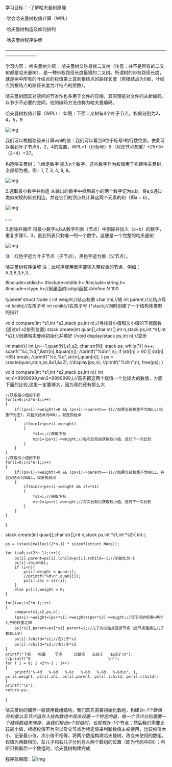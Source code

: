 学习目标：
·了解哈夫曼树原理

·学会哈夫曼树权值计算（WPL）

·哈夫曼树构造及如何排列

·哈夫曼树程序讲解

———————————————————————————————————————————

学习内容：
哈夫曼树介绍：
哈夫曼树又称最优二叉树（注意：并不是所有的二叉树都是哈夫曼树），是一种带权路径长度最短的二叉树。所谓树的带权路径长度，就是树中所有的叶结点的权值乘上其到根结点的路径长度（若根结点为0层，叶结点到根结点的路径长度为叶结点的层数）。

哈夫曼树因其对空间的节省性也多用于文件的压缩，其原理是对文件的从新编码，以节少不必要的空间，他的编码方法也称为哈夫曼编码。

哈夫曼树权值计算（WPL）：
如图：下面二叉树有4个叶子节点，权值分别为2，4，5，9

![img](https://img-blog.csdnimg.cn/direct/57a5d5ffa3454455b87cebab607da719.png)

我们可以根据路径来计算wpl的值：我们可以看到9位于标号1的行数位置，依此可以看到叶子节点5，2，4的位置，WPL=1（行标号）*9（对应节点权重）+2*5+3*（2+4）=37。

构造哈夫曼树：
1.给定数字
输入n个数字，这些数字作为权值用于构建哈夫曼树，全部都为根。例：1, 7, 3, 4, 9, 8。

![img](https://img-blog.csdnimg.cn/direct/cc018d25a94c4e68b00685e8add69534.png)

2.选取最小数字并构造
从输出的数字中找到最小的两个数字记为a,b，将a,b通过类似树杈的形式相连，并在它们的顶点处计算这两个元素的和（即a + b）。

![img](https://img-blog.csdnimg.cn/direct/a554ad790f434597bd32aa557eb9a062.png)


。。。

3.删除并循环
将最小数字a,b从数字列表（节点）中删除并加入（a+b）的数字，重复步骤2，3，直到列表只剩唯一的一个数字。这便是一个完整的哈夫曼树

![img](https://img-blog.csdnimg.cn/direct/3f3f75f5e50546468e00748496501c3b.png)

注：红色字迹为叶子节点（子节点），黑色字迹为根（父节点）。

哈夫曼树程序讲解
注：此程序使用者需要输入带权重的节点，例如：A,3,B,3,F,3...

#include<stdio.h>
#include<stdlib.h>
#include<string.h>
#include<ctype.h>//用里面的isdigit函数 
#define N 100

typedef struct Node
{
	int weight;//结点权重 
	char zhi;//值 
	int parent;//父结点号 
	int lchild;//左孩子号 
	int rchild;//右孩子号 
}*stack;//同时创建了一个结构体类型的指针 

void compare(int *s1,int *s2,stack ps,int n);//寻找最小值和次小值的下标函数 (通过s1 s2排列位置)
stack create(int quan[],char str[],int n,stack ps,int *s1,int *s2);//创建哈夫曼树初始化并填好 
//void display(stack ps,int n);//显示 

int main(){
	int i,n=-1,quan[N],s1,s2;
	char str[N];
	stack ps;
	while(1){
		n++;
		scanf("%c,%d,",&str[n],&quan[n]);
		//printf("%d\n",n);
		if (str[n] > 90 || str[n]<65)
		break;
		//printf("%c,%d",str[n],quan[n]);
	}
	ps = create(quan,str,n,ps,&s1,&s2);
	//display(ps,n);
	//printf("%d\n",n);
	free(ps);
}

void compare(int *s1,int *s2,stack ps,int n){
	int min1=9999999,min2=9999999,i;//首先把这两个赋值一个比较大的数值，方面下面的比较,这里一定要够大，因为真的还有那么大 
	
	//获取最小值的下标 
	for(i=0;i<2*n-1;i++)
	{
		if((ps+i)->weight!=0 && (ps+i)->parent==-1)//如果当前权重不为NULL(权重不为空)，并且父结点为NULL，就是孤结点
		{
		 	if(min1>(ps+i)->weight)
		 	{
		 		*s1=i;//获取下标 
		 		min1=(ps+i)->weight;//每次比较后获取较小值，进行下一次比较  
			}
		} 
	}
	//获取次小值的下标 
	for(i=0;i<2*n-1;i++)
	{
		if((ps+i)->weight!=0 && (ps+i)->parent==-1)//如果当前权重不为NULL，并且父结点为NULL，就是孤结点
		{
		 	if(min2>(ps+i)->weight && i!=*s1)
		 	{
		 		*s2=i;//获取下标 
		 		min2=(ps+i)->weight;//每次比较后获取较小值，进行下一次比较  
			}
		} 
	}
}

stack create(int quan[],char str[],int n,stack ps,int *s1,int *s2){
	int i;
	
	ps = (stack)malloc((2*n-1) * sizeof(struct Node));
	
	for (i=0;i<(2*n-1);i++){
		ps[i].parent=ps[i].lchild=ps[i].rchild=-1;//初始化为-1 
		ps[i].zhi=NULL;
		if (i<n){
			ps[i].weight = quan[i];
			//printf("%d\n",quan[i]);
			ps[i].zhi = str[i];
		}
		else ps[i].weight = 0;
	}
	
	for(i=n;i<2*n-1;i++)
	{
		compare(s1,s2,ps,n);
		(ps+i)->weight=(ps+*s1)->weight+(ps+*s2)->weight;//该节点的权重=两个儿子的权重之和 
		ps[*s2].parent=ps[*s1].parent=i;//儿子的父结点是该节点（此节点连接左儿子和右儿子） 
		ps[i].lchild=*s1;//左儿子*s1 
		ps[i].rchild=*s2;//右儿子*s2 
	}
	printf("下标   权值    节点     父结点   左孩子   右孩子\n");
	//printf("0                                  \n");
	for ( i = 0; i <2*n-1 ; i++)
	{
		printf("%-4d   %-6d   %-6c   %-6d   %-6d   %-6d\n", i, ps[i].weight, ps[i].zhi, ps[i].parent, ps[i].lchild, ps[i].rchild);
	}
	printf("\n");
	return ps;
}

哈夫曼树的储存一般使用数组结构，我们首先需要初始化数组，构建2*n-1个数组将权重以及节点值存入结构数组中其余设置一个特定的值，每一个节点分别需要一个结构数组来储存，当我们输出n个权值时，也就有2*n-1个节点；然后我们需要比较最小值，根据权值不为空以及父节点为特定值来判断数值未被使用，比较权值大小，记录最小值，次小值不相等，将两个数组构建哈夫曼树，改变未使用的数组，权值为两数相加，左儿子和右儿子分别存入两个数组的位置（即为代码中的i）；判断只剩最后一个数组时，哈夫曼树构建完成

程序效果图：![img](https://img-blog.csdnimg.cn/direct/e1ef94a4b03e44c683b66aa9742e3b62.png)

